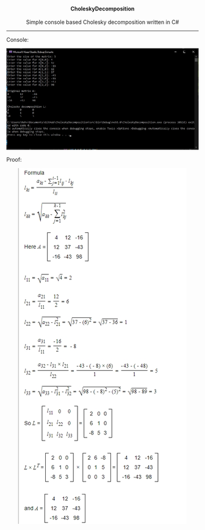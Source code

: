 <h4 align="center">CholeskyDecomposition</h4>
<p align="center">Simple console based Cholesky decomposition written in C#</p>

---

Console:
<div align="center">
  <p>
    <img src="./res/images/CholeskyDecompExe.jpg">
  </p>
</div>

Proof:
<div align="center">
  <p>
    <img src="./res/images/CholeskyDecomp.jpg">
  </p>
</div>

